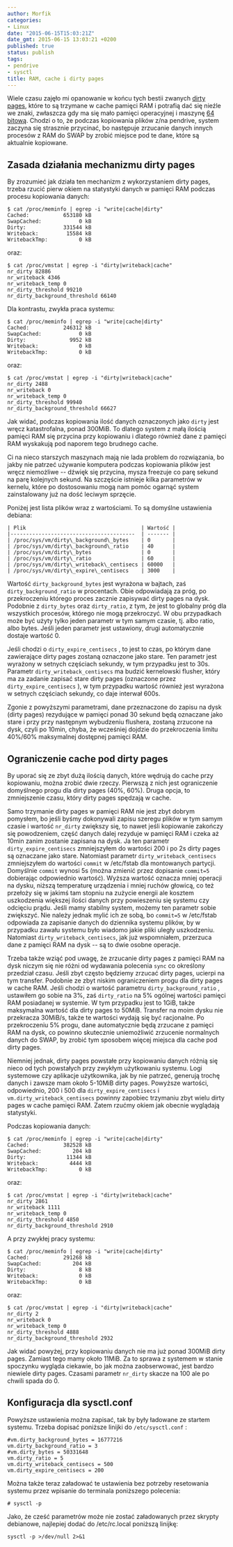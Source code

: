 ```yaml
---
author: Morfik
categories:
- Linux
date: "2015-06-15T15:03:21Z"
date_gmt: 2015-06-15 13:03:21 +0200
published: true
status: publish
tags:
- pendrive
- sysctl
title: RAM, cache i dirty pages
---
```


Wiele czasu zajęło mi opanowanie w końcu tych bestii zwanych [dirty
pages](https://www.kernel.org/doc/Documentation/sysctl/vm.txt), które to są trzymane w cache pamięci
RAM i potrafią dać się nieźle we znaki, zwłaszcza gdy ma się mało pamięci operacyjnej i maszynę [64
bitową](https://lwn.net/Articles/572911/). Chodzi o to, że podczas kopiowania plików z/na pendrive,
system zaczyna się strasznie przycinać, bo następuje zrzucanie danych innych procesów z RAM do SWAP
by zrobić miejsce pod te dane, które są aktualnie kopiowane.

<!--more-->
## Zasada działania mechanizmu dirty pages

By zrozumieć jak działa ten mechanizm z wykorzystaniem dirty pages, trzeba rzucić pierw okiem na
statystyki danych w pamięci RAM podczas procesu kopiowania danych:

    $ cat /proc/meminfo | egrep -i "write|cache|dirty"
    Cached:           653180 kB
    SwapCached:            0 kB
    Dirty:            331544 kB
    Writeback:         15584 kB
    WritebackTmp:          0 kB

oraz:

    $ cat /proc/vmstat | egrep -i "dirty|writeback|cache"
    nr_dirty 82886
    nr_writeback 4346
    nr_writeback_temp 0
    nr_dirty_threshold 99210
    nr_dirty_background_threshold 66140

Dla kontrastu, zwykła praca systemu:

    $ cat /proc/meminfo | egrep -i "write|cache|dirty"
    Cached:           246312 kB
    SwapCached:            0 kB
    Dirty:              9952 kB
    Writeback:             0 kB
    WritebackTmp:          0 kB

oraz:

    $ cat /proc/vmstat | egrep -i "dirty|writeback|cache"
    nr_dirty 2488
    nr_writeback 0
    nr_writeback_temp 0
    nr_dirty_threshold 99940
    nr_dirty_background_threshold 66627

Jak widać, podczas kopiowania ilość danych oznaczonych jako `dirty` jest wręcz katastrofalna, ponad
300MiB. To dlatego system z małą ilością pamięci RAM się przycina przy kopiowaniu i dlatego również
dane z pamięci RAM wyskakują pod naporem tego brudnego cache.

Ci na nieco starszych maszynach mają nie lada problem do rozwiązania, bo jakby nie patrzeć używanie
komputera podczas kopiowania plików jest wręcz niemożliwe -- dźwięk się przycina, mysza freezuje co
parę sekund na parę kolejnych sekund. Na szczęście istnieje kilka parametrów w kernelu, które po
dostosowaniu mogą nam pomóc ogarnąć system zainstalowany już na dość leciwym sprzęcie.

Poniżej jest lista plików wraz z wartościami. To są domyślne ustawienia debiana:

	| Plik                                     | Wartość |
	|----------------------------------------  | ------- |
	| /proc/sys/vm/dirty\_background\_bytes    | 0       |
	| /proc/sys/vm/dirty\_background\_ratio    | 40      |
	| /proc/sys/vm/dirty\_bytes                | 0       |
	| /proc/sys/vm/dirty\_ratio                | 60      |
	| /proc/sys/vm/dirty\_writeback\_centisecs | 60000   |
	| /proc/sys/vm/dirty\_expire\_centisecs    | 3000    |

Wartość `dirty_background_bytes` jest wyrażona w bajtach, zaś `dirty_background_ratio` w procentach.
Obie odpowiadają za próg, po przekroczeniu którego proces zacznie zapisywać dirty pages na dysk.
Podobnie z `dirty_bytes` oraz `dirty_ratio`, z tym, że jest to globalny próg dla wszystkich
procesów, którego nie mogą przekroczyć. W obu przypadkach może być użyty tylko jeden parametr w tym
samym czasie, tj. albo ratio, albo bytes. Jeśli jeden parametr jest ustawiony, drugi automatycznie
dostaje wartość 0.

Jeśli chodzi o `dirty_expire_centisecs` , to jest to czas, po którym dane zawierające dirty pages
zostaną oznaczone jako stare. Ten parametr jest wyrażony w setnych częściach sekundy, w tym
przypadku jest to 30s. Parametr `dirty_writeback_centisecs` ma budzić kernelowski flusher, który ma
za zadanie zapisać stare dirty pages (oznaczone przez `dirty_expire_centisecs` ), w tym przypadku
wartość również jest wyrażona w setnych częściach sekundy, co daje interwał 600s.

Zgonie z powyższymi parametrami, dane przeznaczone do zapisu na dysk (dirty pages) rezydujące w
pamięci ponad 30 sekund będą oznaczane jako stare i przy przy następnym wybudzeniu flushera,
zostaną zrzucone na dysk, czyli po 10min, chyba, że wcześniej dojdzie do przekroczenia limitu
40%/60% maksymalnej dostępnej pamięci RAM.

## Ograniczenie cache pod dirty pages

By uporać się ze zbyt dużą ilością danych, które wędrują do cache przy kopiowaniu, można zrobić dwie
rzeczy. Pierwszą z nich jest ograniczenie domyślnego progu dla dirty pages (40%, 60%). Druga opcja,
to zmniejszenie czasu, który dirty pages spędzają w cache.

Samo trzymanie dirty pages w pamięci RAM nie jest zbyt dobrym pomysłem, bo jeśli byśmy dokonywali
zapisu szeregu plików w tym samym czasie i wartość `nr_dirty` zwiększy się, to nawet jeśli
kopiowanie zakończy się powodzeniem, część danych dalej rezyduje w pamięci RAM i czeka aż 10min
zanim zostanie zapisana na dysk. Ja ten parametr `dirty_expire_centisecs` zmniejszyłem do wartości
200 i po 2s dirty pages są oznaczane jako stare. Natomiast parametr `dirty_writeback_centisecs`
zmniejszyłem do wartości `commit` w /etc/fstab dla montowanych partycji. Domyślnie `commit` wynosi
5s (można zmienić przez dopisanie `commit=5` dobierając odpowiednio wartość). Wyższa wartość oznacza
mniej operacji na dysku, niższą temperaturę urządzenia i mniej ruchów głowicą, co też przełoży się w
jakimś tam stopniu na zużycie energii ale kosztem uszkodzenia większej ilości danych przy
powieszeniu się systemu czy odcięciu prądu. Jeśli mamy stabilny system, możemy ten parametr sobie
zwiększyć. Nie należy jednak mylić ich ze sobą, bo `commit=5` w /etc/fstab odpowiada za zapisanie
danych do dziennika systemu plików, by w przypadku zawału systemu było wiadomo jakie pliki uległy
uszkodzeniu. Natomiast `dirty_writeback_centisecs`, jak już wspomniałem, przerzuca dane z pamięci
RAM na dysk -- są to dwie osobne operacje.

Trzeba także wziąć pod uwagę, że zrzucanie dirty pages z pamięci RAM na dysk niczym się nie różni od
wydawania polecenia `sync` co określony przedział czasu. Jeśli zbyt często będziemy zrzucać dirty
pages, ucierpi na tym transfer. Podobnie ze zbyt niskim ograniczeniem progu dla dirty pages w cache
RAM. Jeśli chodzi o wartość parametru `dirty_background_ratio` , ustawiłem go sobie na 3%, zaś
`dirty_ratio` na 5% ogólnej wartości pamięci RAM posiadanej w systemie. W tym przypadku jest to
1GiB, także maksymalna wartość dla dirty pages to 50MiB. Transfer na moim dysku nie przekracza
30MiB/s, także te wartości wydają się być racjonalne. Po przekroczeniu 5% progu, dane automatycznie
będą zrzucane z pamięci RAM na dysk, co powinno skutecznie uniemożliwić zrzucenie normalnych danych
do SWAP, by zrobić tym sposobem więcej miejsca dla cache pod dirty pages.

Niemniej jednak, dirty pages powstałe przy kopiowaniu danych różnią się nieco od tych powstałych
przy zwykłym użytkowaniu systemu. Logi systemowe czy aplikacje użytkownika, jak by nie patrzeć,
generują trochę danych i zawsze mam około 5-10MiB dirty pages. Powyższe wartości, odpowiednio, 200 i
500 dla `dirty_expire_centisecs` i `vm.dirty_writeback_centisecs` powinny zapobiec trzymaniu zbyt
wielu dirty pages w cache pamięci RAM. Zatem rzućmy okiem jak obecnie wyglądają statystyki.

Podczas kopiowania danych:

    $ cat /proc/meminfo | egrep -i "write|cache|dirty"
    Cached:           382528 kB
    SwapCached:          204 kB
    Dirty:             11344 kB
    Writeback:          4444 kB
    WritebackTmp:          0 kB

oraz:

    $ cat /proc/vmstat | egrep -i "dirty|writeback|cache"
    nr_dirty 2861
    nr_writeback 1111
    nr_writeback_temp 0
    nr_dirty_threshold 4850
    nr_dirty_background_threshold 2910

A przy zwykłej pracy systemu:

    $ cat /proc/meminfo | egrep -i "write|cache|dirty"
    Cached:           291268 kB
    SwapCached:          204 kB
    Dirty:                 8 kB
    Writeback:             0 kB
    WritebackTmp:          0 kB

oraz:

    $ cat /proc/vmstat | egrep -i "dirty|writeback|cache"
    nr_dirty 2
    nr_writeback 0
    nr_writeback_temp 0
    nr_dirty_threshold 4888
    nr_dirty_background_threshold 2932

Jak widać powyżej, przy kopiowaniu danych nie ma już ponad 300MiB dirty pages. Zamiast tego mamy
około 11MiB. Za to sprawa z systemem w stanie spoczynku wygląda ciekawie, bo jak można
zaobserwować, jest bardzo niewiele dirty pages. Czasami parametr `nr_dirty` skacze na 100 ale po
chwili spada do 0.

## Konfiguracja dla sysctl.conf

Powyższe ustawienia można zapisać, tak by były ładowane ze startem systemu. Trzeba dopisać poniższe
linijki do `/etc/sysctl.conf` :

    #vm.dirty_background_bytes = 16777216
    vm.dirty_background_ratio = 3
    #vm.dirty_bytes = 50331648
    vm.dirty_ratio = 5
    vm.dirty_writeback_centisecs = 500
    vm.dirty_expire_centisecs = 200

Można także teraz załadować te ustawienia bez potrzeby resetowania systemu przez wpisanie do
terminala poniższego polecenia:

    # sysctl -p

Jako, że cześć parametrów może nie zostać załadowanych przez skrypty debianowe, najlepiej dodać do
/etc/rc.local poniższą linijkę:

    sysctl -p >/dev/null 2>&1
